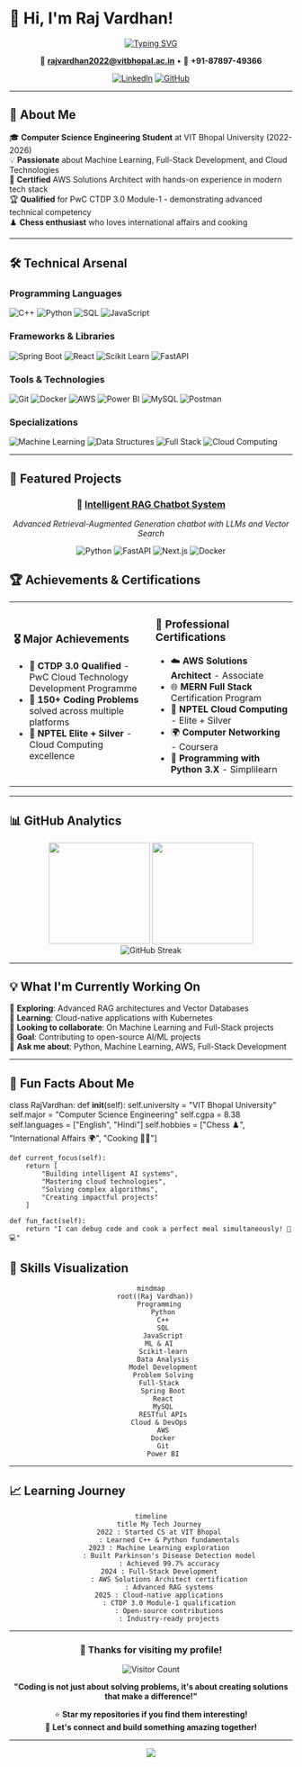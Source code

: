 # 👋 Hi, I'm Raj Vardhan!

<div align="center">
  
[![Typing SVG](https://readme-typing-svg.herokuapp.com?font=Fira+Code&weight=600&size=28&duration=4000&pause=1000&color=2E9EF7&center=true&vCenter=true&width=800&lines=Computer+Science+Student+%40+VIT+Bhopal;Machine+Learning+Enthusiast;Full-Stack+Developer;AWS+Certified+Solutions+Architect;Problem+Solver+%7C+150%2B+Coding+Problems)](https://git.io/typing-svg)

</div>

<div align="center">
  

📧 **rajvardhan2022@vitbhopal.ac.in** • 📱 **+91-87897-49366**

[![LinkedIn](https://img.shields.io/badge/-LinkedIn-0077B5?style=for-the-badge&logo=linkedin&logoColor=white)](YOUR_LINKEDIN)
[![GitHub](https://img.shields.io/badge/-GitHub-181717?style=for-the-badge&logo=github&logoColor=white)](https://github.com/Rajvardhan00)

</div>

---

## 🎯 About Me

🎓 **Computer Science Engineering Student** at VIT Bhopal University (2022-2026)  
💡 **Passionate** about Machine Learning, Full-Stack Development, and Cloud Technologies  
🚀 **Certified** AWS Solutions Architect with hands-on experience in modern tech stack  
🏆 **Qualified** for PwC CTDP 3.0 Module-1 - demonstrating advanced technical competency  
♟️ **Chess enthusiast** who loves international affairs and cooking  

---

## 🛠️ Technical Arsenal

### Programming Languages
![C++](https://img.shields.io/badge/-C++-00599C?style=flat&logo=c%2B%2B&logoColor=white)
![Python](https://img.shields.io/badge/-Python-3776AB?style=flat&logo=python&logoColor=white)
![SQL](https://img.shields.io/badge/-SQL-4479A1?style=flat&logo=mysql&logoColor=white)
![JavaScript](https://img.shields.io/badge/-JavaScript-F7DF1E?style=flat&logo=javascript&logoColor=black)

### Frameworks & Libraries
![Spring Boot](https://img.shields.io/badge/-Spring%20Boot-6DB33F?style=flat&logo=springboot&logoColor=white)
![React](https://img.shields.io/badge/-React-61DAFB?style=flat&logo=react&logoColor=black)
![Scikit Learn](https://img.shields.io/badge/-Scikit%20Learn-F7931E?style=flat&logo=scikit-learn&logoColor=white)
![FastAPI](https://img.shields.io/badge/-FastAPI-009688?style=flat&logo=fastapi&logoColor=white)

### Tools & Technologies
![Git](https://img.shields.io/badge/-Git-F05032?style=flat&logo=git&logoColor=white)
![Docker](https://img.shields.io/badge/-Docker-2496ED?style=flat&logo=docker&logoColor=white)
![AWS](https://img.shields.io/badge/-AWS-232F3E?style=flat&logo=amazon-aws&logoColor=white)
![Power BI](https://img.shields.io/badge/-Power%20BI-F2C811?style=flat&logo=powerbi&logoColor=black)
![MySQL](https://img.shields.io/badge/-MySQL-4479A1?style=flat&logo=mysql&logoColor=white)
![Postman](https://img.shields.io/badge/-Postman-FF6C37?style=flat&logo=postman&logoColor=white)

### Specializations
![Machine Learning](https://img.shields.io/badge/-Machine%20Learning-FF6B35?style=flat)
![Data Structures](https://img.shields.io/badge/-DSA-4ECDC4?style=flat)
![Full Stack](https://img.shields.io/badge/-Full%20Stack-45B7D1?style=flat)
![Cloud Computing](https://img.shields.io/badge/-Cloud%20Computing-FF9500?style=flat)

---

## 🚀 Featured Projects

<div align="center">

### 🤖 [Intelligent RAG Chatbot System](https://github.com/Rajvardhan00/Intelligent-RAG-Chatbot-System)
*Advanced Retrieval-Augmented Generation chatbot with LLMs and Vector Search*

![Python](https://img.shields.io/badge/-Python-3776AB?style=flat&logo=python&logoColor=white)
![FastAPI](https://img.shields.io/badge/-FastAPI-009688?style=flat&logo=fastapi&logoColor=white)
![Next.js](https://img.shields.io/badge/-Next.js-000000?style=flat&logo=next.js&logoColor=white)
![Docker](https://img.shields.io/badge/-Docker-2496ED?style=flat&logo=docker&logoColor=white)

</div>





## 🏆 Achievements & Certifications

<table>
<tr>
<td width="50%">

### 🎖️ Major Achievements
- 🥇 **CTDP 3.0 Qualified** - PwC Cloud Technology Development Programme
- 🧩 **150+ Coding Problems** solved across multiple platforms
- 🌟 **NPTEL Elite + Silver** - Cloud Computing excellence

</td>
<td width="50%">

### 📜 Professional Certifications
- ☁️ **AWS Solutions Architect** - Associate
- 🌐 **MERN Full Stack** Certification Program  
- 🔧 **NPTEL Cloud Computing** - Elite + Silver
- 🌍 **Computer Networking** - Coursera
- 🐍 **Programming with Python 3.X** - Simplilearn

</td>
</tr>
</table>

---

## 📊 GitHub Analytics

<div align="center">
<img height="180em" src="https://github-readme-stats.vercel.app/api?username=Rajvardhan00&show_icons=true&theme=react&include_all_commits=true&count_private=true"/>
<img height="180em" src="https://github-readme-stats.vercel.app/api/top-langs/?username=Rajvardhan00&layout=compact&langs_count=8&theme=react"/>
</div>

<div align="center">
<img src="https://github-readme-streak-stats.herokuapp.com/?user=Rajvardhan00&theme=react" alt="GitHub Streak"/>
</div>

---

## 💡 What I'm Currently Working On

🔭 **Exploring**: Advanced RAG architectures and Vector Databases  
🌱 **Learning**: Cloud-native applications with Kubernetes  
👯 **Looking to collaborate**: On Machine Learning and Full-Stack projects  
🎯 **Goal**: Contributing to open-source AI/ML projects  
💬 **Ask me about**: Python, Machine Learning, AWS, Full-Stack Development  

---

## 🌟 Fun Facts About Me

class RajVardhan:
    def __init__(self):
        self.university = "VIT Bhopal University"
        self.major = "Computer Science Engineering"
        self.cgpa = 8.38
        self.languages = ["English", "Hindi"]
        self.hobbies = ["Chess ♟️", "International Affairs 🌍", "Cooking 👨‍🍳"]
        
    def current_focus(self):
        return [
            "Building intelligent AI systems",
            "Mastering cloud technologies", 
            "Solving complex algorithms",
            "Creating impactful projects"
        ]
        
    def fun_fact(self):
        return "I can debug code and cook a perfect meal simultaneously! 🍳💻"



## 🎨 Skills Visualization

<div align="center">

```mermaid
mindmap
  root((Raj Vardhan))
    Programming
      Python
      C++
      SQL
      JavaScript
    ML & AI
      Scikit-learn
      Data Analysis
      Model Development
      Problem Solving
    Full-Stack
      Spring Boot
      React
      MySQL
      RESTful APIs
    Cloud & DevOps
      AWS
      Docker
      Git
      Power BI
```

</div>

---

## 📈 Learning Journey

<div align="center">

```mermaid
timeline
    title My Tech Journey
    2022 : Started CS at VIT Bhopal
         : Learned C++ & Python fundamentals
    2023 : Machine Learning exploration
         : Built Parkinson's Disease Detection model
         : Achieved 99.7% accuracy
    2024 : Full-Stack Development
         : AWS Solutions Architect certification
         : Advanced RAG systems
    2025 : Cloud-native applications
         : CTDP 3.0 Module-1 qualification
         : Open-source contributions
         : Industry-ready projects
```

</div>

---

<div align="center">

### 💖 Thanks for visiting my profile!

![Visitor Count](https://komarev.com/ghpvc/?username=Rajvardhan00&color=blueviolet&style=for-the-badge)

**"Coding is not just about solving problems, it's about creating solutions that make a difference!"**

⭐ **Star my repositories if you find them interesting!**  
🤝 **Let's connect and build something amazing together!**

</div>

---

<div align="center">
  <img src="https://capsule-render.vercel.app/api?type=waving&color=gradient&height=100&section=footer&animation=fadeIn"/>
</div>
